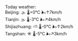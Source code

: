 Today weather:  
Beijing: 🌫  🌡️+0°C 🌬️↑7km/h  
Tianjin: 🌫  🌡️-3°C 🌬️↗4km/h  
Shijiazhuang: ⛅️  🌡️-0°C 🌬️↑2km/h  
Tangshan: ☀️   🌡️-5°C 🌬️↗3km/h  
